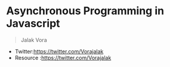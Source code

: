# Asynchronous Programming in Javascript

> Jalak Vora


 - Twitter:https://twitter.com/Vorajalak
 - Resource :https://twitter.com/Vorajalak
